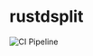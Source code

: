 # rustdsplit

![CI Pipeline](https://github.com/epi052/rustdsplit/workflows/CI%20Pipeline/badge.svg)
